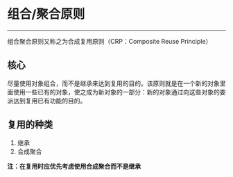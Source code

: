 # 组合/聚合原则

---

组合聚合原则又称之为合成复用原则（CRP：Composite Reuse Principle）

## 核心

尽量使用对象组合，而不是继承来达到复用的目的。该原则就是在一个新的对象里面使用一些已有的对象，使之成为新对象的一部分：新的对象通过向这些对象的委派达到复用已有功能的目的。

## 复用的种类

1. 继承
2. 合成聚合

**注：在复用时应优先考虑使用合成聚合而不是继承**